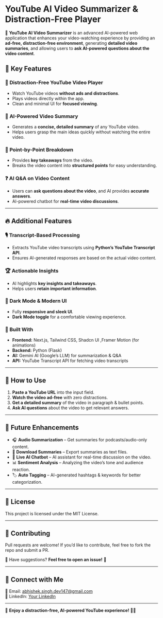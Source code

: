 # YouTube AI Video Summarizer & Distraction-Free Player

🚀 **YouTube AI Video Summarizer** is an advanced AI-powered web application that enhances your video-watching experience by providing an **ad-free, distraction-free environment**, generating **detailed video summaries**, and allowing users to **ask AI-powered questions about the video content**.

## 🌟 Key Features

### 🎯 **Distraction-Free YouTube Video Player**
- Watch YouTube videos **without ads and distractions**.
- Plays videos directly within the app.
- Clean and minimal UI for **focused viewing**.

### 📝 **AI-Powered Video Summary**
- Generates a **concise, detailed summary** of any YouTube video.
- Helps users grasp the main ideas quickly without watching the entire video.

### 📌 **Point-by-Point Breakdown**
- Provides **key takeaways** from the video.
- Breaks the video content into **structured points** for easy understanding.

### ❓ **AI Q&A on Video Content**
- Users can **ask questions about the video**, and AI provides **accurate answers**.
- AI-powered chatbot for **real-time video discussions**.

---

## 🔥 Additional Features

### 🎙️ **Transcript-Based Processing**
- Extracts YouTube video transcripts using **Python’s YouTube Transcript API**.
- Ensures AI-generated responses are based on the actual video content.

### 🏆 **Actionable Insights**
- AI highlights **key insights and takeaways**.
- Helps users **retain important information**.

### 🌙 **Dark Mode & Modern UI**
- Fully **responsive and sleek UI**.
- **Dark Mode toggle** for a comfortable viewing experience.

### 🚀 **Built With**
- **Frontend:** Next.js, Tailwind CSS, Shadcn UI ,Framer Motion (for animations)
- **Backend:** Python (Flask) 
- **AI:** Gemini AI (Google’s LLM) for summarization & Q&A
- **API:** YouTube Transcript API for fetching video transcripts

---

## 📌 How to Use
1. **Paste a YouTube URL** into the input field.
2. **Watch the video ad-free** with zero distractions.
3. **Get a detailed summary** of the video in paragraph & bullet points.
4. **Ask AI questions** about the video to get relevant answers.

---

## 🎯 Future Enhancements
- 🎧 **Audio Summarization** – Get summaries for podcasts/audio-only content.
- 📜 **Download Summaries** – Export summaries as text files.
- 📡 **Live AI Chatbot** – AI assistant for real-time discussion on the video.
- 📊 **Sentiment Analysis** – Analyzing the video’s tone and audience reaction.
- 🏷️ **Auto Tagging** – AI-generated hashtags & keywords for better categorization.

---

## 📜 License
This project is licensed under the MIT License.

---

## 🌟 Contributing
Pull requests are welcome! If you’d like to contribute, feel free to fork the repo and submit a PR.

💬 Have suggestions? **Feel free to open an issue!** 🚀

---

## 🔗 Connect with Me
📧 Email: abhishek.singh.dev147@gmail.com  
💼 LinkedIn: [Your LinkedIn](https://www.linkedin.com/in/abhishekgautam475/)  

---

🚀 **Enjoy a distraction-free, AI-powered YouTube experience!** 🎥✨

